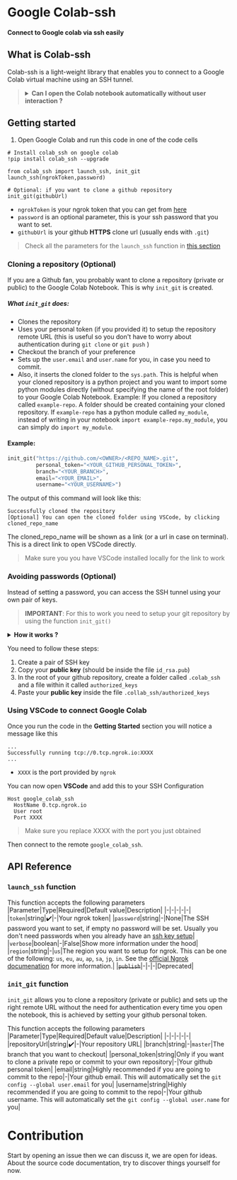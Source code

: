 # Google Colab-ssh
#### Connect to Google colab via ssh easily

## What is Colab-ssh
Colab-ssh is a light-weight library that enables you to connect to a Google Colab virtual machine using an SSH tunnel.

> <details><summary> <b> Can I open the Colab notebook automatically without user interaction ?</b> </summary>No, you still need to open the Google Colab Notebook interface manually in order to setup this tool. Google Colab doesn't have an API yet to automatically run a notebook for you.</details>

## Getting started

1. Open Google Colab and run this code in one of the code cells
```jupyter
# Install colab_ssh on google colab
!pip install colab_ssh --upgrade

from colab_ssh import launch_ssh, init_git
launch_ssh(ngrokToken,password)

# Optional: if you want to clone a github repository
init_git(githubUrl)
```
- `ngrokToken` is your ngrok token that you can get from [here](https://dashboard.ngrok.com/auth)
- `password` is an optional parameter, this is your ssh password that you want to set.
- `githubUrl` is your github **HTTPS** clone url (usually ends with `.git`)
> Check all the parameters for the `launch_ssh` function in [this section](#api-reference)

### Cloning a repository (Optional)
If you are a Github fan, you probably want to clone a repository (private or public) to the Google Colab Notebook.
This is why `init_git` is created.

##### What `init_git` does:
- Clones the repository
- Uses your personal token (if you provided it) to setup the repository remote URL (this is useful so you don't have to worry about authentication during `git clone` or `git push` )
- Checkout the branch of your preference
- Sets up the `user.email` and `user.name` for you, in case you need to commit.
- Also, it inserts the cloned folder to the `sys.path`. This is helpful when your cloned repository is a python project and you want to import some python modules directly (without specifying the name of the root folder) to your Google Colab Notebook. Example: If you cloned a repository called `example-repo`. A folder should be created containing your cloned repository. If `example-repo` has a python module called `my_module`, instead of writing in your notebook `import example-repo.my_module`, you can simply do `import my_module`.

#### Example:
```python
init_git("https://github.com/<OWNER>/<REPO_NAME>.git",
         personal_token="<YOUR_GITHUB_PERSONAL_TOKEN>", 
         branch="<YOUR_BRANCH>",
         email="<YOUR_EMAIL>",
         username="<YOUR_USERNAME>")
```
The output of this command will look like this:
```
Successfully cloned the repository
[Optional] You can open the cloned folder using VSCode, by clicking cloned_repo_name
```
The cloned_repo_name will be shown as a link (or a url in case on terminal). This is a direct link to open VSCode directly.
> Make sure you you have VSCode installed locally for the link to work


### Avoiding passwords (Optional)
Instead of setting a password, you can access the SSH tunnel using your own pair of keys.

> **IMPORTANT**: For this to work you need to setup your git repository by using the function `init_git()`

<details><summary><b>How it works ?</b></summary> 
         
We get your **public key** from the repository passed into the `init_git()` function and then we add it to the  `authorized_keys` file (found in `~/.ssh` folder).
</details>

You need to follow these steps:
1. Create a pair of SSH key
2. Copy your **public key** (should be inside the file `id_rsa.pub`)
3. In the root of your github repository, create a folder called `.colab_ssh` and a file within it called `authorized_keys`
4. Paste your **public key** inside the file `.collab_ssh/authorized_keys`


### Using VSCode to connect Google Colab
Once you run the code in the **Getting Started** section you will notice a message like this
```
...
Successfully running tcp://0.tcp.ngrok.io:XXXX
...
```
- `XXXX` is the port provided by `ngrok`

You can now open **VSCode** and add this to your SSH Configuration
```
Host google_colab_ssh
  HostName 0.tcp.ngrok.io
  User root
  Port XXXX
```
> Make sure you replace XXXX with the port you just obtained

Then connect to the remote `google_colab_ssh`.

## API Reference

### `launch_ssh` function
This function accepts the following parameters
|Parameter|Type|Required|Default value|Description|
|-|-|-|-|-|
|`token`|string|:heavy_check_mark:|-|Your ngrok token|
|`password`|string|-|None|The SSH password you want to set, if empty no password will be set. Usually you don't need passwords when you already have an [ssh key setup](#avoiding-passwords)|
|`verbose`|boolean|-|False|Show more information under the hood|
|`region`|string|-|`us`|The region you want to setup for ngrok. This can be one of the following: `us`, `eu`, `au`, `ap`, `sa`, `jp`, `in`. See the [official Ngrok documenation](https://ngrok.com/docs#config-options) for more information.|
|~~`publish`~~|-|-|-|Deprecated|

### `init_git` function
`init_git` allows you to clone a repository (private or public) and sets up the right remote URL without the need for authentication every time you open the notebook, this is achieved by setting your github personal token.

This function accepts the following parameters
|Parameter|Type|Required|Default value|Description|
|-|-|-|-|-|
|repositoryUrl|string|:heavy_check_mark:|-|Your repository URL|
|branch|string|-|`master`|The branch that you want to checkout|
|personal_token|string|Only if you want to clone a private repo or commit to your own repository|-|Your github personal token|
|email|string|Highly recommended if you are going to commit to the repo|-|Your github email. This will automatically set the `git config --global user.email` for you|
|username|string|Highly recommended if you are going to commit to the repo|-|Your github username. This will automatically set the `git config --global user.name` for you|

# Contribution
Start by opening an issue then we can discuss it, we are open for ideas. About the source code documentation, try to discover things yourself for now.
